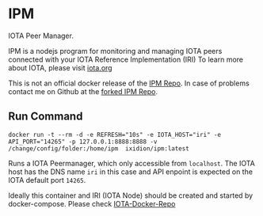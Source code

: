 # IPM
IOTA Peer Manager.

IPM is a nodejs program for monitoring and managing IOTA peers connected with your IOTA Reference Implementation (IRI)
To learn more about IOTA, please visit [iota.org](http://iota.org)

This is not an official docker release of the [IPM Repo](https://github.com/akashgoswami/ipm). In case of problems contact me on Github at the [forked IPM Repo](https://github.com/ixidion/ipm).

## Run Command
```
docker run -t --rm -d -e REFRESH="10s" -e IOTA_HOST="iri" -e API_PORT="14265" -p 127.0.0.1:8888:8888 -v /change/config/folder:/home/ipm  ixidion/ipm:latest
```
Runs a IOTA Peermanager, which only accessible from  `localhost`. The IOTA host has the DNS name `iri` in this case and API enpoint is expected on the IOTA default port `14265`.

Ideally this container and IRI (IOTA Node) should be created and started by docker-compose. Please check  [IOTA-Docker-Repo](https://github.com/ixidion/iota-docker)
